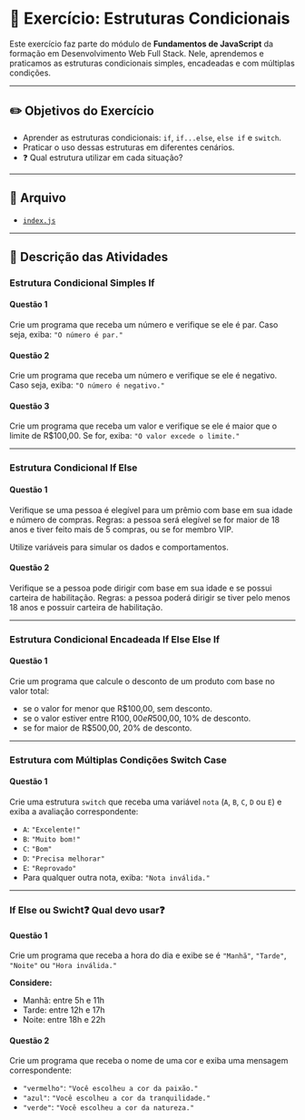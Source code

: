 # 🚀 Exercício: Estruturas Condicionais

Este exercício faz parte do módulo de **Fundamentos de JavaScript** da formação em Desenvolvimento Web Full Stack. Nele, aprendemos e praticamos as estruturas condicionais simples, encadeadas e com múltiplas condições.

---

## ✏️ Objetivos do Exercício

- Aprender as estruturas condicionais: `if`, `if...else`, `else if` e `switch`.
- Praticar o uso dessas estruturas em diferentes cenários.
- ❓ Qual estrutura utilizar em cada situação?

---

## 📂 Arquivo

- [`index.js`](./index.js)

---

## 📌 Descrição das Atividades

### Estrutura Condicional Simples If

#### Questão 1

Crie um programa que receba um número e verifique se ele é par. Caso seja, exiba: `"O número é par."`

#### Questão 2

Crie um programa que receba um número e verifique se ele é negativo. Caso seja, exiba: `"O número é negativo."`

#### Questão 3

Crie um programa que receba um valor e verifique se ele é maior que o limite de R$100,00. Se for, exiba: `"O valor excede o limite."`

---

### Estrutura Condicional If Else

#### Questão 1

Verifique se uma pessoa é elegível para um prêmio com base em sua idade e número de compras. Regras: a pessoa será elegível se for maior de 18 anos e tiver feito mais de 5 compras, ou se for membro VIP.

Utilize variáveis para simular os dados e comportamentos.

#### Questão 2

Verifique se a pessoa pode dirigir com base em sua idade e se possui carteira de habilitação. Regras: a pessoa poderá dirigir se tiver pelo menos 18 anos e possuir carteira de habilitação.

---

### Estrutura Condicional Encadeada If Else Else If

#### Questão 1

Crie um programa que calcule o desconto de um produto com base no valor total:

- se o valor for menor que R$100,00, sem desconto.
- se o valor estiver entre R$100,00 e R$500,00, 10% de desconto.
- se for maior de R$500,00, 20% de desconto.

---

### Estrutura com Múltiplas Condições Switch Case

#### Questão 1

Crie uma estrutura `switch` que receba uma variável `nota` (`A`, `B`, `C`, `D` ou `E`) e exiba a avaliação correspondente:

- `A`: `"Excelente!"`
- `B`: `"Muito bom!"`
- `C`: `"Bom"`
- `D`: `"Precisa melhorar"`
- `E`: `"Reprovado"`
- Para qualquer outra nota, exiba: `"Nota inválida."`

---

### If Else ou Swicht❓ Qual devo usar❓

#### Questão 1

Crie um programa que receba a hora do dia e exibe se é `"Manhã"`, `"Tarde"`, `"Noite"` ou `"Hora inválida."`

**Considere:**

- Manhã: entre 5h e 11h
- Tarde: entre 12h e 17h
- Noite: entre 18h e 22h

#### Questão 2

Crie um programa que receba o nome de uma cor e exiba uma mensagem correspondente:

- `"vermelho"`: `"Você escolheu a cor da paixão."`
- `"azul"`: `"Você escolheu a cor da tranquilidade."`
- `"verde"`: `"Você escolheu a cor da natureza."`

